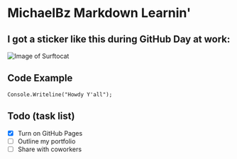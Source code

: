# MichaelBz Markdown Learnin'
## I got a sticker like this during GitHub Day at work:
![Image of Surftocat](https://octodex.github.com/images/surftocat.png)
## Code Example
```
Console.Writeline("Howdy Y'all");
```
## Todo (task list)
- [x] Turn on GitHub Pages
- [ ] Outline my portfolio
- [ ] Share with coworkers
